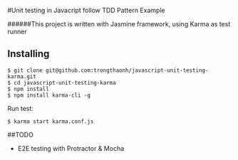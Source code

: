 #Unit testing in Javacript follow TDD Pattern Example

######This project is written with Jasmine framework, using Karma as test runner


## Installing

    $ git clone git@github.com:trongthaonh/javascript-unit-testing-karma.git
    $ cd javascript-unit-testing-karma
    $ npm install
    $ npm install karma-cli -g

Run test:

    $ karma start karma.conf.js

##TODO
- E2E testing with Protractor & Mocha
